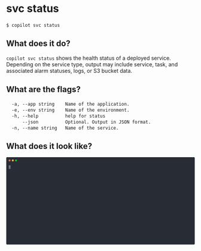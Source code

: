 # svc status
```console
$ copilot svc status
```

## What does it do?
`copilot svc status` shows the health status of a deployed service. Depending on the service type, output may include service, task, and associated alarm statuses, logs, or S3 bucket data. 

## What are the flags?
```
  -a, --app string    Name of the application.
  -e, --env string    Name of the environment.
  -h, --help          help for status
      --json          Optional. Output in JSON format.
  -n, --name string   Name of the service.
```

## What does it look like?

![Running copilot svc status](https://raw.githubusercontent.com/kohidave/copilot-demos/master/svc-status.svg?sanitize=true)